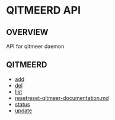 # QITMEERD API

## OVERVIEW

API for qitmeer daemon

## QITMEERD

* [add](add-qitmeer-documentation.md)
* [del](del-qitmeer-documentation.md)
* [list](list-qitmeer-documentation.md)
* [reset](reset-qitmeer-documentation.md)[reset-qitmeer-documentation.md](reset-qitmeer-documentation.md "mention")
* [status](status-qitmeer-documentation.md)
* [update](update-qitmeer-documentation.md)
